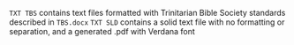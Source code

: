 `TXT TBS` contains text files formatted with Trinitarian Bible Society standards described in `TBS.docx`
`TXT SLD` contains a solid text file with no formatting or separation, and a generated .pdf with Verdana font